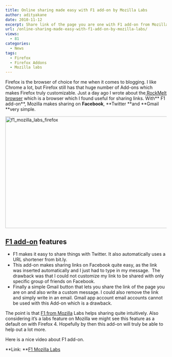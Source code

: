 ```yaml
---
title: Online sharing made easy with F1 add-on by Mozilla Labs
author: adityakane
date: 2010-11-12
excerpt: Share link of the page you are one with F1 add-on from Mozilla Labs. F1 supports Twitter, Facebook and Gmail accounts.
url: /online-sharing-made-easy-with-f1-add-on-by-mozilla-labs/
views:
  - 81
categories:
  - News
tags:
  - Firefox
  - Firefox Addons
  - Mozilla labs
---
```

Firefox is the browser of choice for me when it comes to blogging. I like Chrome a lot, but Firefox still has that huge number of Add-ons which makes Firefox truly customizable. Just a day ago I wrote about the[ RockMelt browser][1] which is a browser which I found useful for sharing links. With** F1 add-on**, Mozilla makes sharing on **Facebook**, **Twitter **and **Gmail **very simple.

[<img class="wp-image-52558" style="padding-left: 0px;padding-right: 0px;padding-top: 0px;border: 0px" src="http://cdn.devilsworkshop.org/files/2010/11/f1_mozilla_labs_firefox_thumb.png" border="0" alt="f1_mozilla_labs_firefox" width="604" height="348" />][2]

## <a href="https://addons.mozilla.org/en-US/firefox/addon/252539/?src=external-f1home" onclick="_gaq.push(['_trackEvent', 'outbound-article', 'https://addons.mozilla.org/en-US/firefox/addon/252539/?src=external-f1home', 'F1 add-on']);" >F1 add-on</a> features

  * F1 makes it easy to share things with Twitter. It also automatically uses a URL shortener from bit.ly.
  * This add-on makes sharing links on Facebook quite easy, as the link was inserted automatically and I just had to type in my message.  The drawback was that I could not customize my link to be shared with only specific group of friends on Facebook.
  * Finally a simple Gmail button that lets you share the link of the page you are on and also write a custom message. I could also remove the link and simply write in an email. Gmail app account email accounts cannot be used with this Add-on which is a drawback.

The point is that <a href="https://addons.mozilla.org/en-US/firefox/addon/252539/?src=external-f1home" onclick="_gaq.push(['_trackEvent', 'outbound-article', 'https://addons.mozilla.org/en-US/firefox/addon/252539/?src=external-f1home', 'F1 from Mozilla']);" >F1 from Mozilla</a> Labs helps sharing quite intuitively. Also considering it’s a labs feature on Mozilla we might see this feature as a default on with Firefox 4. Hopefully by then this add-on will truly be able to help out a lot more.

Here is a nice video about F1 add-on.

**Link: **<a href="https://addons.mozilla.org/en-US/firefox/addon/252539/?src=external-f1home" onclick="_gaq.push(['_trackEvent', 'outbound-article', 'https://addons.mozilla.org/en-US/firefox/addon/252539/?src=external-f1home', 'F1 Mozilla Labs']);" >F1 Mozilla Labs</a>

 [1]: http://devilsworkshop.org/rockmelt-browser-is-just-chrome-with-fancy-extensions/
 [2]: http://cdn.devilsworkshop.org/files/2010/11/f1_mozilla_labs_firefox.png
